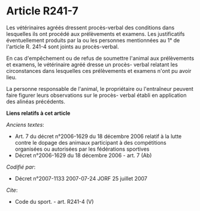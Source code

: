# Article R241-7

Les vétérinaires agréés dressent procès-verbal des conditions dans lesquelles ils ont procédé aux prélèvements et examens.
Les justificatifs éventuellement produits par la ou les personnes mentionnées au 1° de l'article R. 241-4 sont joints au
procès-verbal.

En cas d'empêchement ou de refus de soumettre l'animal aux prélèvements et examens, le vétérinaire agréé dresse un procès-
verbal relatant les circonstances dans lesquelles ces prélèvements et examens n'ont pu avoir lieu.

La personne responsable de l'animal, le propriétaire ou l'entraîneur peuvent faire figurer leurs observations sur le procès-
verbal établi en application des alinéas précédents.

**Liens relatifs à cet article**

_Anciens textes_:

  - Art. 7 du décret n°2006-1629 du 18 décembre 2006 relatif à la lutte contre le dopage des animaux participant à des compétitions organisées ou autorisées par les fédérations sportives
  - Décret n°2006-1629 du 18 décembre 2006 - art. 7 (Ab)

_Codifié par_:

  - Décret n°2007-1133 2007-07-24 JORF 25 juillet 2007

_Cite_:

  - Code du sport. - art. R241-4 (V)
